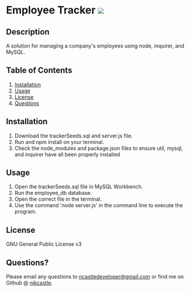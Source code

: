 
# Employee Tracker  <img src="https://img.shields.io/badge/License-GNU General Public License v3-yellow"></img>

## Description
A solution for managing a company's employees using node, inquirer, and MySQL.

## Table of Contents
1. [Installation](#installation)
2. [Usage](#usage)
3. [License](#license)
4. [Questions](#questions)

## Installation
1. Download the trackerSeeds.sql and server.js file. 
2. Run and npm install on your terminal. 
3. Check the node_modules and package.json files to ensure util, mysql, and inquirer have all been properly installed

## Usage
1. Open the trackerSeeds.sql file in MySQL Workbench. 
2. Run the employee_db database. 
3. Open the correct file in the terminal. 
4. Use the command 'node server.js' in the command line to execute the program.

## License
GNU General Public License v3

## Questions?
Please email any questions to [ncastledeveloper@gmail.com](mailto:ncastledeveloper@gmail.com) or find me on Github @ [nikcastle](https://github.com/nikcastle).
